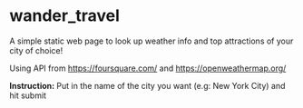 # wander_travel
A simple static web page to look up weather info and top attractions of your city of choice!  

Using API from https://foursquare.com/ and https://openweathermap.org/

**Instruction:** Put in the name of the city you want (e.g: New York City) and hit submit 



